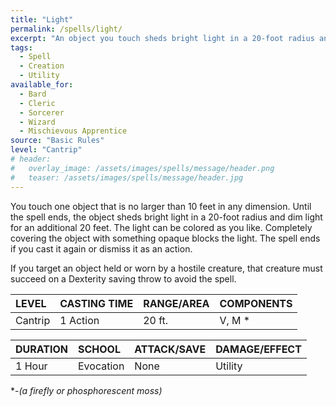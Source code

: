 ```yaml
---
title: "Light"
permalink: /spells/light/
excerpt: "An object you touch sheds bright light in a 20-foot radius and dim light for an additional 20 feet."
tags:
  - Spell
  - Creation
  - Utility
available_for:
  - Bard
  - Cleric
  - Sorcerer
  - Wizard
  - Mischievous Apprentice
source: "Basic Rules"
level: "Cantrip"
# header:
#   overlay_image: /assets/images/spells/message/header.png
#   teaser: /assets/images/spells/message/header.jpg
---
```


You touch one object that is no larger than 10 feet in any dimension. Until the spell ends, the object sheds bright light in a 20-foot radius and dim light for an additional 20 feet. The light can be colored as you like. Completely covering the object with something opaque blocks the light. The spell ends if you cast it again or dismiss it as an action.

If you target an object held or worn by a hostile creature, that creature must succeed on a Dexterity saving throw to avoid the spell.

| LEVEL          | CASTING TIME   | RANGE/AREA     | COMPONENTS     |
| :------------- | :------------- | :------------- | :------------- |
| Cantrip        | 1 Action       | 20 ft.         | V, M *         |

| DURATION       | SCHOOL         | ATTACK/SAVE    | DAMAGE/EFFECT  |
| :------------- | :------------- | :------------- | :------------- |
| 1 Hour         | Evocation      | None           | Utility        |

\*-*(a firefly or phosphorescent moss)*
